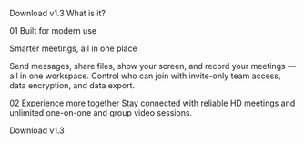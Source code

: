 Download v1.3
What is it?

01
Built for modern use

Smarter meetings, all in one place

Send messages, share files, show your screen, and record your meetings — all in one
workspace. Control who can join with invite-only team access, data encryption, and data export.

02
Experience more together
Stay connected with reliable HD meetings and unlimited one-on-one and group video sessions.

Download v1.3
